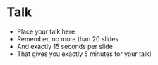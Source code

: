 Talk
====

* Place your talk here
* Remember, no more than 20 slides
* And exactly 15 seconds per slide
* That gives you exactly 5 minutes for your talk!
